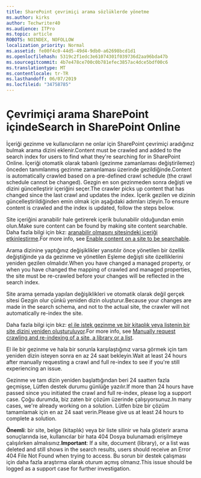 ```yaml
---
title: SharePoint çevrimiçi arama sözlüklerde yönetme
ms.author: kirks
author: Techwriter40
ms.audience: ITPro
ms.topic: article
ROBOTS: NOINDEX, NOFOLLOW
localization_priority: Normal
ms.assetid: fe00f4c0-44d5-49d4-9db0-a62698bcd1d1
ms.openlocfilehash: 5319c2f1edc3e61074301f039736d2aa96bda47b
ms.sourcegitcommit: 4b7e478ce700c0b781efec3857ac4dce5bdf00c6
ms.translationtype: MT
ms.contentlocale: tr-TR
ms.lasthandoff: 06/07/2019
ms.locfileid: "34758785"
---
```

# <a name="search-in-sharepoint-online"></a><span data-ttu-id="49889-102">Çevrimiçi arama SharePoint içinde</span><span class="sxs-lookup"><span data-stu-id="49889-102">Search in SharePoint Online</span></span>

<span data-ttu-id="49889-103">İçeriği gezinme ve kullanıcıların ne onlar için SharePoint çevrimiçi aradığınız bulmak arama dizini eklenir.</span><span class="sxs-lookup"><span data-stu-id="49889-103">Content must be crawled and added to the search index for users to find what they're searching for in SharePoint Online.</span></span> <span data-ttu-id="49889-104">İçeriği otomatik olarak tabanlı (gezinme zamanlaması değiştirilemez) önceden tanımlanmış gezinme zamanlaması üzerinde gezildiğinde.</span><span class="sxs-lookup"><span data-stu-id="49889-104">Content is automatically crawled based on a pre-defined crawl schedule (the crawl schedule cannot be changed).</span></span> <span data-ttu-id="49889-105">Gezgin en son gezinmeden sonra değişti ve dizini güncelleştirir içeriğini seçer.</span><span class="sxs-lookup"><span data-stu-id="49889-105">The crawler picks up content that has changed since the last crawl and updates the index.</span></span> <span data-ttu-id="49889-106">İçerik gezilen ve dizinin güncelleştirildiğinden emin olmak için aşağıdaki adımları izleyin.</span><span class="sxs-lookup"><span data-stu-id="49889-106">To ensure content is crawled and the index is updated, follow the steps below.</span></span>

<span data-ttu-id="49889-107">Site içeriğini aranabilir hale getirerek içerik bulunabilir olduğundan emin olun.</span><span class="sxs-lookup"><span data-stu-id="49889-107">Make sure content can be found by making site content searchable.</span></span> <span data-ttu-id="49889-108">Daha fazla bilgi için bkz: [aranabilir olmasını sitesindeki içeriği etkinleştirme](https://docs.microsoft.com/sharepoint/make-site-content-searchable).</span><span class="sxs-lookup"><span data-stu-id="49889-108">For more info, see [Enable content on a site to be searchable](https://docs.microsoft.com/sharepoint/make-site-content-searchable).</span></span>

<span data-ttu-id="49889-109">Arama dizinine yaptığınız değişiklikler yansıtılır önce yönetilen bir özellik değiştiğinde ya da gezinme ve yönetilen Eşleme değişti site özelliklerini yeniden gezilen olmalıdır.</span><span class="sxs-lookup"><span data-stu-id="49889-109">When you have changed a managed property, or when you have changed the mapping of crawled and managed properties, the site must be re-crawled before your changes will be reflected in the search index.</span></span> 

<span data-ttu-id="49889-110">Site arama şemada yapılan değişiklikleri ve otomatik olarak değil gerçek sitesi Gezgin olur çünkü yeniden dizin oluşturur.</span><span class="sxs-lookup"><span data-stu-id="49889-110">Because your changes are made in the search schema, and not to the actual site, the crawler will not automatically re-index the site.</span></span> 

<span data-ttu-id="49889-111">Daha fazla bilgi için bkz: [el ile istek gezinme ve bir kitaplık veya listenin bir site dizini yeniden oluşturuluyor](https://docs.microsoft.com/sharepoint/crawl-site-conten).</span><span class="sxs-lookup"><span data-stu-id="49889-111">For more info, see [Manually request crawling and re-indexing of a site, a library or a list](https://docs.microsoft.com/sharepoint/crawl-site-conten).</span></span>

 <span data-ttu-id="49889-112">El ile bir gezinme ve hala bir sorunla karşılaştığınız varsa görmek için tam yeniden dizin isteyen sonra en az 24 saat bekleyin.</span><span class="sxs-lookup"><span data-stu-id="49889-112">Wait at least 24 hours after manually requesting a crawl and full re-index to see if you're still experiencing an issue.</span></span> 

<span data-ttu-id="49889-113">Gezinme ve tam dizin yeniden başlattığından beri 24 saatten fazla geçmişse, Lütfen destek durumu günlüğe yazılır.</span><span class="sxs-lookup"><span data-stu-id="49889-113">If more than 24 hours have passed since you initiated the crawl and full re-index, please log a support case.</span></span> <span data-ttu-id="49889-114">Çoğu durumda, biz zaten bir çözüm üzerinde çalışıyorsunuz.</span><span class="sxs-lookup"><span data-stu-id="49889-114">In many cases, we're already working on a solution.</span></span> <span data-ttu-id="49889-115">Lütfen bize bir çözüm tamamlamak için en az 24 saat verin.</span><span class="sxs-lookup"><span data-stu-id="49889-115">Please give us at least 24 hours to complete a solution.</span></span>

<span data-ttu-id="49889-116">**Önemli**: bir site, belge (kitaplık) veya bir liste silinir ve hala gösterir arama sonuçlarında ise, kullanıcılar bir hata 404 Dosya bulunamadı erişilmeye çalışılırken almalısınız.</span><span class="sxs-lookup"><span data-stu-id="49889-116">**Important**: If a site, document (library), or a list was deleted and still shows in the search results, users should receive an Error 404 File Not Found when trying to access.</span></span> <span data-ttu-id="49889-117">Bu sorun bir destek çalışması için daha fazla araştırma olarak oturum açmış olmanız.</span><span class="sxs-lookup"><span data-stu-id="49889-117">This issue should be logged as a support case for further investigation.</span></span> 



